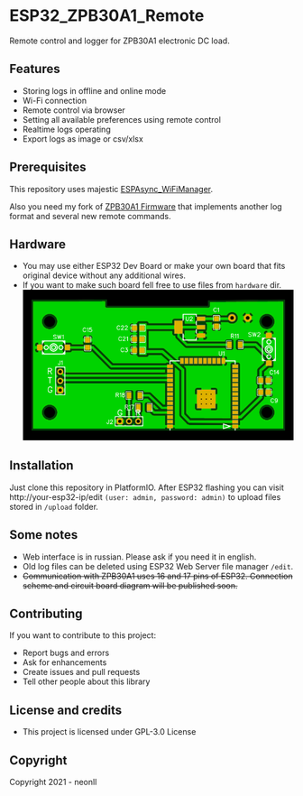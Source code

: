 # ESP32_ZPB30A1_Remote
Remote control and logger for ZPB30A1 electronic DC load.

## Features
* Storing logs in offline and online mode
* Wi-Fi connection
* Remote control via browser
* Setting all available preferences using remote control
* Realtime logs operating
* Export logs as image or csv/xlsx

## Prerequisites
This repository uses majestic [ESPAsync_WiFiManager](https://github.com/khoih-prog/ESPAsync_WiFiManager). 

Also you need my fork of [ZPB30A1 Firmware](https://github.com/neonll/ZPB30A1_Firmware) that implements another log format and several new remote commands.

## Hardware
* You may use either ESP32 Dev Board or make your own board that fits original device without any additional wires.
* If you want to make such board fell free to use files from `hardware` dir.
  ![board view](https://raw.githubusercontent.com/neonll/ESP32_ZPB30A1_Remote/master/hardware/esp32_remote_board.png)

## Installation
Just clone this repository in PlatformIO.
After ESP32 flashing you can visit http://your-esp32-ip/edit `(user: admin, password: admin)` to upload files stored in `/upload` folder.

## Some notes
* Web interface is in russian. Please ask if you need it in english.
* Old log files can be deleted using ESP32 Web Server file manager `/edit`.
* ~~Communication with ZPB30A1 uses 16 and 17 pins of ESP32. Connection scheme and circuit board diagram will be published soon.~~

## Contributing
If you want to contribute to this project:

* Report bugs and errors
* Ask for enhancements
* Create issues and pull requests
* Tell other people about this library

## License and credits
* This project is licensed under GPL-3.0 License

## Copyright
Copyright 2021 - neonll